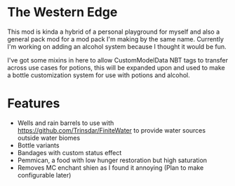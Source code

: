 # The Western Edge
This mod is kinda a hybrid of a personal playground for myself and also a general pack mod for a mod pack I'm making by the same name. Currently I'm working on adding an alcohol system because I thought it would be fun.

I've got some mixins in here to allow CustomModelData NBT tags to transfer across use cases for potions, this will be expanded upon and used to make a bottle customization system for use with potions and alcohol.
# Features
- Wells and rain barrels to use with https://github.com/Trinsdar/FiniteWater to provide water sources outside water biomes
- Bottle variants
- Bandages with custom status effect
- Pemmican, a food with low hunger restoration but high saturation
- Removes MC enchant shien as I found it annoying (Plan to make configurable later)
